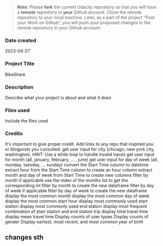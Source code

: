 >**Note**: Please **fork** the current Udacity repository so that you will have a **remote** repository in **your** Github account. Clone the remote repository to your local machine. Later, as a part of the project "Post your Work on Github", you will push your proposed changes to the remote repository in your Github account.

### Date created
2023-04-27
### Project Title
BikeShare

### Description
Describe what your project is about and what it does

### Files used
Include the files used

### Credits
It's important to give proper credit. Add links to any repo that inspired you or blogposts you consulted.
 get user input for city (chicago, new york city, washington). HINT: Use a while loop to handle invalid inputs
 get user input for month (all, january, february, ... , june)
 get user input for day of week (all, monday, tuesday, ... sunday)
convert the Start Time column to datetime
extract hour from the Start Time column to create an hour column
 extract month and day of week from Start Time to create new columns
 filter by month if applicable
 use the index of the months list to get the corresponding int
 filter by month to create the new dataframe
 filter by day of week if applicable
 filter by day of week to create the new dataframe
 display the most common month
  display the most common day of week
 display the most common start hour
 display most commonly used start station
 display most commonly used end station
 display most frequent combination of start station and end station trip
 display total travel time
 display mean travel time
 Display counts of user types
 Display counts of gender
 Display earliest, most recent, and most common year of birth


## changes sth